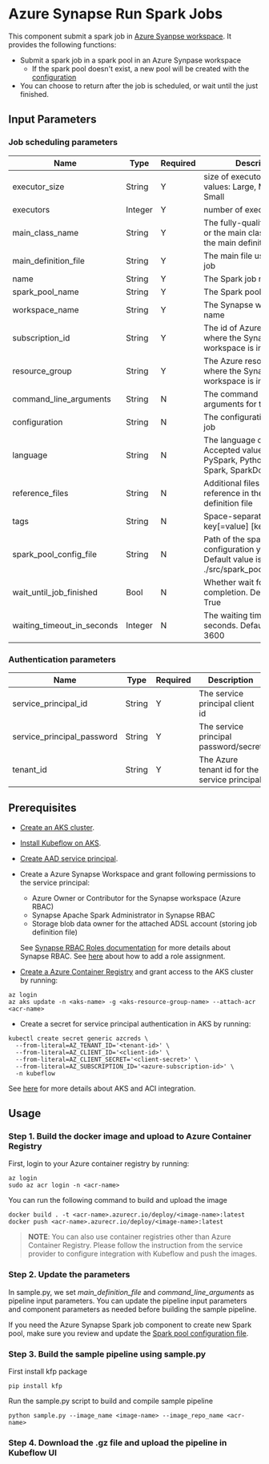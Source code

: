 # Azure Synapse Run Spark Jobs

This component submit a spark job in [Azure Syanpse workspace](https://docs.microsoft.com/en-us/azure/synapse-analytics/). It provides the following functions:

- Submit a spark job in a spark pool in an Azure Synpase workspace
  - If the spark pool doesn't exist, a new pool will be created with the [configuration](./src/spark_pool_config.yaml)
- You can choose to return after the job is scheduled, or wait until the just finished.

## Input Parameters
### Job scheduling parameters
| Name | Type | Required | Description |
| -------------------------- | ------ | -------- | ----------------------------------------|
| executor_size | String | Y | size of executors. Accepted values: Large, Medium, Small |
| executors | Integer | Y | number of executors |
| main_class_name | String | Y | The fully-qualified identifier or the main class that is in the main definition file |
| main_definition_file | String | Y | The main file used for the job |
| name | String | Y | The Spark job name |
| spark_pool_name | String | Y | The Spark pool name |
| workspace_name | String | Y | The Synapse workspace name |
| subscription_id | String | Y | The id of Azure subscription where the Synapse workspace is in |
| resource_group | String | Y | The Azure resource group where the Synapse workspace is in |
| command_line_arguments | String | N | The command line arguments for the job |
| configuration | String | N | The configuration of Spark job |
| language | String | N | The language of Spark job. Accepted values: CSharp, PySpark, Python, Scala, Spark, SparkDotNet |
| reference_files | String | N | Additional files used for reference in the main definition file |
| tags | String | N | Space-separated tags: key[=value] [key[=value] ...] |
| spark_pool_config_file | String | N | Path of the spark pool configuration yaml file. Default value is ./src/spark_pool_config.yaml |
| wait_until_job_finished | Bool | N | Whether wait for the job completion. Default value is True |
| waiting_timeout_in_seconds | Integer | N | The waiting timeout in seconds. Default value is 3600 |

### Authentication parameters
| Name | Type | Required | Description |
| -------------------------- | ------ | -------- | ----------------------------------------|
| service_principal_id | String | Y | The service principal client id |
| service_principal_password | String | Y | The service principal password/secret |
| tenant_id | String | Y | The Azure tenant id for the service principal |

## Prerequisites
- [Create an AKS cluster](https://docs.microsoft.com/en-us/azure/aks/kubernetes-walkthrough-portal).
- [Install Kubeflow on AKS](https://www.kubeflow.org/docs/azure/).
- [Create AAD service principal](https://docs.microsoft.com/cli/azure/create-an-azure-service-principal-azure-cli#password-based-authentication).
- Create a Azure Synapse Workspace and grant following permissions to the service principal:
  - Azure Owner or Contributor for the Synapse workspace (Azure RBAC)
  - Synapse Apache Spark Administrator in Synapse RBAC
  - Storage blob data owner for the attached ADSL account (storing job
  definition file)

  See [Synapse RBAC Roles documentation](https://docs.microsoft.com/en-us/azure/synapse-analytics/security/synapse-workspace-understand-what-role-you-need) for more details about Synapse RBAC. See [here](https://docs.microsoft.com/azure/role-based-access-control/role-assignments-cli#step-4-add-role-assignment) about how to add a role assignment.
- [Create a Azure Container Registry](https://docs.microsoft.com/en-us/azure/container-registry/container-registry-get-started-portal) and grant access to the AKS cluster by running:
```shell
az login
az aks update -n <aks-name> -g <aks-resource-group-name> --attach-acr <acr-name>
```
- Create a secret for service principal authentication in AKS by running:
```shell
kubectl create secret generic azcreds \
  --from-literal=AZ_TENANT_ID='<tenant-id>' \
  --from-literal=AZ_CLIENT_ID='<client-id>' \
  --from-literal=AZ_CLIENT_SECRET='<client-secret>' \
  --from-literal=AZ_SUBSCRIPTION_ID='<azure-subscription-id>' \
  -n kubeflow
```
  See [here](https://docs.microsoft.com/azure/aks/cluster-container-registry-integration) for more details about AKS and ACI integration.

## Usage
### Step 1. Build the docker image and upload to Azure Container Registry
First, login to your Azure container registry by running:
```shell
az login
sudo az acr login -n <acr-name>
```
You can run the following command to build and upload the image
```shell
docker build . -t <acr-name>.azurecr.io/deploy/<image-name>:latest
docker push <acr-name>.azurecr.io/deploy/<image-name>:latest
```

> **NOTE**: You can also use container registries other than Azure Container Registry. Please follow the instruction from the service provider to configure integration with Kubeflow and push the images.

### Step 2. Update the parameters
In sample.py, we set *main_definition_file* and *command_line_arguments* as pipeline input parameters. You can update the pipeline input parameters and component parameters as needed before building the sample pipeline.

If you need the Azure Synapse Spark job component to create new Spark pool, make sure you review and update the [Spark pool configuration file](./src/spark_pool_config.yaml).

### Step 3. Build the sample pipeline using sample.py
First install kfp package
```shell
pip install kfp
```

Run the sample.py script to build and compile sample pipeline
```shell
python sample.py --image_name <image-name> --image_repo_name <acr-name>
```

### Step 4. Download the .gz file and upload the pipeline in Kubeflow UI